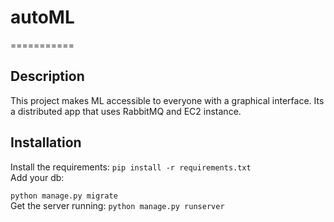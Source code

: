 # autoML
===========

## Description
This project makes ML accessible to everyone with a graphical interface. Its <br/>
a distributed app that uses RabbitMQ and EC2 instance.

## Installation
Install the requirements:
`pip install -r requirements.txt` <br/>
Add your db:

`python manage.py migrate` <br/>
Get the server running:
`python manage.py runserver` <br/>
